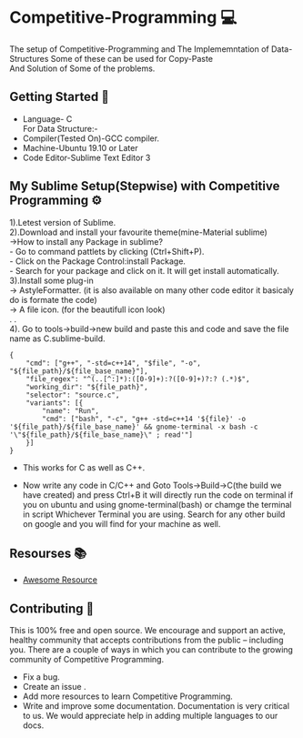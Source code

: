 # Competitive-Programming 💻
The setup of Competitive-Programming and The Implememntation of Data-Structures Some of these can be used for Copy-Paste <br />
And Solution of Some of the problems.

## Getting Started 🚀
- Language- C <br />
 For Data Structure:- <br />
- Compiler(Tested On)-GCC compiler.  <br />
- Machine-Ubuntu 19.10 or Later <br />
- Code Editor-Sublime Text Editor 3 <br />

## My Sublime Setup(Stepwise) with Competitive Programming ⚙️
1).Letest version of Sublime. <br />
2).Download and install your favourite theme(mine-Material sublime)  <br />
   ->How to install any Package in sublime? <br />
      - Go to command pattlets by clicking (Ctrl+Shift+P).  <br />
      - Click on the Package Control:install Package. <br />
      - Search for your package and click on it. It will get install automatically. <br />
 3).Install some plug-in <br />
    -> AstyleFormatter. (it is also available on many other code editor it basicaly do is formate the code) <br />
    -> A file icon. (for the beautifull icon look) <br />
      .
      . <br />
 4). Go to tools->build->new build and paste this and code and save the file name as C.sublime-build.
```
{
    "cmd": ["g++", "-std=c++14", "$file", "-o", "${file_path}/${file_base_name}"],
    "file_regex": "^(..[^:]*):([0-9]+):?([0-9]+)?:? (.*)$",
    "working_dir": "${file_path}",
    "selector": "source.c",
    "variants": [{
        "name": "Run",
        "cmd": ["bash", "-c", "g++ -std=c++14 '${file}' -o '${file_path}/${file_base_name}' && gnome-terminal -x bash -c '\"${file_path}/${file_base_name}\" ; read'"]
    }]
}
```
- This works for C as well as C++.

- Now write any code in C/C++ and Goto Tools->Build->C(the build we have created) and press Ctrl+B it will directly run the code on terminal if you on ubuntu and using gnome-terminal(bash) or chamge the terminal in script Whichever Terminal you are using.
Search for any other build on google and you will find for your machine as well.

## Resourses 📚
- [Awesome Resource](https://github.com/hrithik73/Competitive-Programming/blob/master/Resource/README.md)

## Contributing 🤝
This is 100% free and open source. We encourage and support an active, healthy community that accepts contributions from the public – including you. There are a couple of ways in which you can contribute to the growing community of Competitive Programming.

- Fix a bug.
- Create an issue .
- Add more resources to learn Competitive Programming.
- Write and improve some documentation. Documentation is very critical to us. We would appreciate help in adding multiple languages to our docs.


